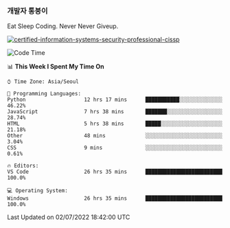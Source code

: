 ### 개발자 통붕이
Eat Sleep Coding.
Never Never Giveup.

[![certified-information-systems-security-professional-cissp](https://user-images.githubusercontent.com/44606727/157613689-acd84ec6-5f8f-4e79-89d9-a8d51f033634.png)](https://www.credly.com/badges/f394a010-85a0-450b-9136-8043af01d71c/public_url)

<!--START_SECTION:waka-->
![Code Time](http://img.shields.io/badge/Code%20Time-0%20secs-blue)

📊 **This Week I Spent My Time On** 

```text
⌚︎ Time Zone: Asia/Seoul

💬 Programming Languages: 
Python                   12 hrs 17 mins      ███████████░░░░░░░░░░░░░░   46.22% 
JavaScript               7 hrs 38 mins       ███████░░░░░░░░░░░░░░░░░░   28.74% 
HTML                     5 hrs 38 mins       █████░░░░░░░░░░░░░░░░░░░░   21.18% 
Other                    48 mins             ░░░░░░░░░░░░░░░░░░░░░░░░░   3.04% 
CSS                      9 mins              ░░░░░░░░░░░░░░░░░░░░░░░░░   0.61%

🔥 Editors: 
VS Code                  26 hrs 35 mins      █████████████████████████   100.0%

💻 Operating System: 
Windows                  26 hrs 35 mins      █████████████████████████   100.0%

```


 Last Updated on 02/07/2022 18:42:00 UTC
<!--END_SECTION:waka-->
